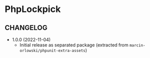 # PhpLockpick #

## CHANGELOG ##

* 1.0.0 (2022-11-04)
  * Initial release as separated package (extracted from `marcin-orlowski/phpunit-extra-assets`)
